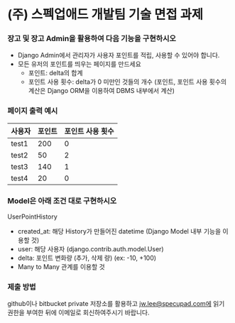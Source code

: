 # (주) 스펙업애드 개발팀 기술 면접 과제

### 장고 및 장고 Admin을 활용하여 다음 기능을 구현하시오
- Django Admin에서 관리자가 사용자 포인트를 적립, 사용할 수 있어야 합니다.
- 모든 유저의 포인트를 띄우는 페이지를 만드세요
    * 포인트: delta의 합계
    * 포인트 사용 횟수: delta가 0 미만인 것들의 개수 (포인트, 포인트 사용 횟수의 계산은 Django ORM을 이용하여 DBMS 내부에서 계산)

### 페이지 출력 예시
|사용자|포인트|포인트 사용 횟수|
|---|---|---|
|test1|200|0|
|test2|50|2|
|test3|140|1|
|test4|20|0|


### Model은 아래 조건 대로 구현하시오
UserPointHistory
- created_at: 해당 History가 만들어진 datetime (Django Model 내부 기능을 이용할 것)
- user: 해당 사용자 (django.contrib.auth.model.User)
- delta: 포인트 변화량 (추가, 삭제 량) (ex: -10, +100)
- Many to Many 관계를 이용할 것

### 제출 방법
github이나 bitbucket private 저장소를 활용하고 jw.lee@specupad.com에 읽기 권한을 부여한 뒤에 이메일로 회신하여주시기 바랍니다.
